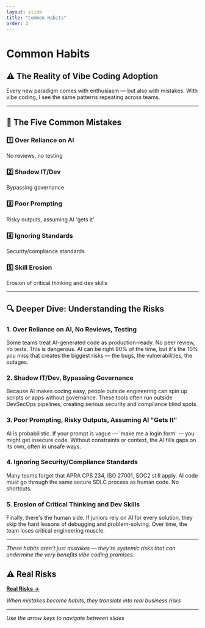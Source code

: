 ```yaml
---
layout: slide
title: "Common Habits"
order: 2
---
```


# Common Habits

## ⚠️ The Reality of Vibe Coding Adoption

Every new paradigm comes with enthusiasm — but also with mistakes. With vibe coding, I see the same patterns repeating across teams.

---

## 🚨 The Five Common Mistakes

<div class="habit-list">
    <div class="habit-item">
        <h3>1️⃣ Over Reliance on AI</h3>
        <p>No reviews, no testing</p>
    </div>
    <div class="habit-item">
        <h3>2️⃣ Shadow IT/Dev</h3>
        <p>Bypassing governance</p>
    </div>
    <div class="habit-item">
        <h3>3️⃣ Poor Prompting</h3>
        <p>Risky outputs, assuming AI 'gets it'</p>
    </div>
    <div class="habit-item">
        <h3>4️⃣ Ignoring Standards</h3>
        <p>Security/compliance standards</p>
    </div>
    <div class="habit-item">
        <h3>5️⃣ Skill Erosion</h3>
        <p>Erosion of critical thinking and dev skills</p>
    </div>
</div>

---

## 🔍 Deeper Dive: Understanding the Risks

### **1. Over Reliance on AI, No Reviews, Testing**
Some teams treat AI-generated code as production-ready. No peer review, no tests. This is dangerous. AI can be right 90% of the time, but it's the 10% you miss that creates the biggest risks — the bugs, the vulnerabilities, the outages.

### **2. Shadow IT/Dev, Bypassing Governance**
Because AI makes coding easy, people outside engineering can spin up scripts or apps without governance. These tools often run outside DevSecOps pipelines, creating serious security and compliance blind spots.

### **3. Poor Prompting, Risky Outputs, Assuming AI "Gets It"**
AI is probabilistic. If your prompt is vague — 'make me a login form' — you might get insecure code. Without constraints or context, the AI fills gaps on its own, often in unsafe ways.

### **4. Ignoring Security/Compliance Standards**
Many teams forget that APRA CPS 234, ISO 27001, SOC2 still apply. AI code must go through the same secure SDLC process as human code. No shortcuts.

### **5. Erosion of Critical Thinking and Dev Skills**
Finally, there's the human side. If juniors rely on AI for every solution, they skip the hard lessons of debugging and problem-solving. Over time, the team loses critical engineering muscle.

---

*These habits aren't just mistakes — they're systemic risks that can undermine the very benefits vibe coding promises.*

## ⚠️ Real Risks

[**Real Risks →**](/slides/02-1-real-risks.html)

*When mistakes become habits, they translate into real business risks*

---

*Use the arrow keys to navigate between slides*
